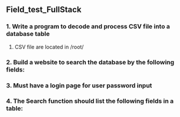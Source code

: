## Field_test_FullStack

### 1. Write a program to decode and process CSV file into a database table
  1. CSV file are located in /root/
  
### 2. Build a website to search the database by the following fields:
  
### 3. Must have a login page for user password input

### 4. The Search function should list the following fields in a table:
